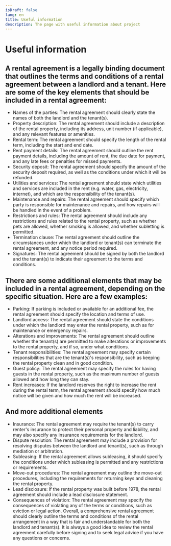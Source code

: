 ```yaml
---
isDraft: false
lang: en
title: Useful information
description: The page with useful information about project
---
```

# Useful information

## A rental agreement is a legally binding document that outlines the terms and conditions of a rental agreement between a landlord and a tenant. Here are some of the key elements that should be included in a rental agreement:

-   Names of the parties: The rental agreement should clearly state the names of both the landlord and the tenant(s).
-   Property description: The rental agreement should include a description of the rental property, including its address, unit number (if applicable), and any relevant features or amenities.
-   Rental term: The rental agreement should specify the length of the rental term, including the start and end date.
-   Rent payment details: The rental agreement should outline the rent payment details, including the amount of rent, the due date for payment, and any late fees or penalties for missed payments.
-   Security deposit: The rental agreement should specify the amount of the security deposit required, as well as the conditions under which it will be refunded.
-   Utilities and services: The rental agreement should state which utilities and services are included in the rent (e.g. water, gas, electricity, internet), and which are the responsibility of the tenant(s).
-   Maintenance and repairs: The rental agreement should specify which party is responsible for maintenance and repairs, and how repairs will be handled in the event of a problem.
-   Restrictions and rules: The rental agreement should include any restrictions and rules related to the rental property, such as whether pets are allowed, whether smoking is allowed, and whether subletting is permitted.
-   Termination clause: The rental agreement should outline the circumstances under which the landlord or tenant(s) can terminate the rental agreement, and any notice period required.
-   Signatures: The rental agreement should be signed by both the landlord and the tenant(s) to indicate their agreement to the terms and conditions.

## There are some additional elements that may be included in a rental agreement, depending on the specific situation. Here are a few examples:

-   Parking: If parking is included or available for an additional fee, the rental agreement should specify the location and terms of use.
-   Landlord access: The rental agreement should state the conditions under which the landlord may enter the rental property, such as for maintenance or emergency repairs.
-   Alterations and improvements: The rental agreement should outline whether the tenant(s) are permitted to make alterations or improvements to the rental property, and if so, under what conditions.
-   Tenant responsibilities: The rental agreement may specify certain responsibilities that are the tenant(s)'s responsibility, such as keeping the rental property clean and in good condition.
-   Guest policy: The rental agreement may specify the rules for having guests in the rental property, such as the maximum number of guests allowed and how long they can stay.
-   Rent increases: If the landlord reserves the right to increase the rent during the rental term, the rental agreement should specify how much notice will be given and how much the rent will be increased.

## And more additional elements

-   Insurance: The rental agreement may require the tenant(s) to carry renter's insurance to protect their personal property and liability, and may also specify any insurance requirements for the landlord.
-   Dispute resolution: The rental agreement may include a provision for resolving disputes between the landlord and tenant(s), such as through mediation or arbitration.
-   Subleasing: If the rental agreement allows subleasing, it should specify the conditions under which subleasing is permitted and any restrictions or requirements.
-   Move-out procedures: The rental agreement may outline the move-out procedures, including the requirements for returning keys and cleaning the rental property.
-   Lead disclosure: If the rental property was built before 1978, the rental agreement should include a lead disclosure statement.
-   Consequences of violation: The rental agreement may specify the consequences of violating any of the terms or conditions, such as eviction or legal action.
Overall, a comprehensive rental agreement should clearly outline the terms and conditions of the rental arrangement in a way that is fair and understandable for both the landlord and tenant(s). It is always a good idea to review the rental agreement carefully before signing and to seek legal advice if you have any questions or concerns.
